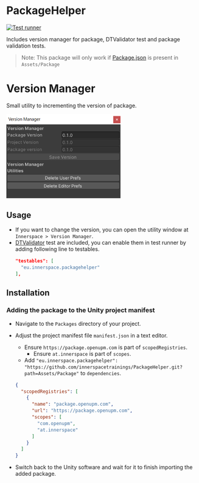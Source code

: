 # PackageHelper

[![Test runner](https://github.com/innerspacetrainings/PackageHelper/actions/workflows/test-runner.yml/badge.svg?branch=develop)](https://github.com/innerspacetrainings/PackageHelper/actions/workflows/test-runner.yml)

Includes version manager for package, DTValidator test and package validation tests.

> Note: This package will only work if [Package.json](https://docs.unity3d.com/Manual/upm-manifestPkg.html) is present in `Assets/Package`

# Version Manager

Small utility to incrementing the version of package.

<img src=".github/example.png" width="300">

## Usage

- If you want to change the version, you can open the utility window at `Innerspace > Version Manager`.
- [DTValidator](https://github.com/innerspacetrainings/DTValidator) test are included, you can enable them in test runner by adding following line to testables.
  ```Json
  "testables": [
    "eu.innerspace.packagehelper"
  ],
  ```

## Installation

### Adding the package to the Unity project manifest

* Navigate to the `Packages` directory of your project.
* Adjust the project manifest file `manifest.json` in a text editor.
    * Ensure `https://package.openupm.com` is part of `scopedRegistries`.
        * Ensure `at.innerspace` is part of `scopes`.
    * Add `"eu.innerspace.packagehelper": "https://github.com/innerspacetrainings/PackageHelper.git?path=Assets/Package"` to `dependencies`.

  ```json
  {
    "scopedRegistries": [
      {
        "name": "package.openupm.com",
        "url": "https://package.openupm.com",
        "scopes": [
          "com.openupm",
          "at.innerspace"
        ]
      }
    ]
  }
  ```
* Switch back to the Unity software and wait for it to finish importing the added package.

